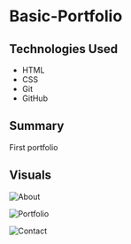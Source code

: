 # Basic-Portfolio

## Technologies Used
- HTML 
- CSS
- Git
- GitHub

## Summary
First portfolio

## Visuals

![About](https://user-images.githubusercontent.com/54686292/65808137-4d75bc80-e147-11e9-8bab-dead2b37fd4f.png)

![Portfolio](https://user-images.githubusercontent.com/54686292/65808135-4babf900-e147-11e9-9db6-f7957dba8204.png)

![Contact](https://user-images.githubusercontent.com/54686292/65808133-48187200-e147-11e9-81f0-047acbf54a66.png)